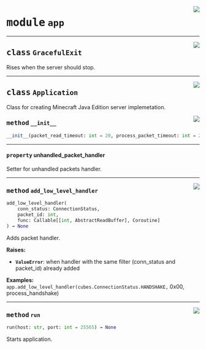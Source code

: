 <!-- markdownlint-disable -->

<a href="https://github.com/DavisDmitry/pyCubes/tree/0.2.0/cubes/app.py#L0"><img align="right" style="float:right;" src="https://img.shields.io/badge/-source-cccccc?style=flat-square"></a>

# <kbd>module</kbd> `app`






---

<a href="https://github.com/DavisDmitry/pyCubes/tree/0.2.0/cubes/app.py#L19"><img align="right" style="float:right;" src="https://img.shields.io/badge/-source-cccccc?style=flat-square"></a>

## <kbd>class</kbd> `GracefulExit`
Rises when the server should stop. 





---

<a href="https://github.com/DavisDmitry/pyCubes/tree/0.2.0/cubes/app.py#L23"><img align="right" style="float:right;" src="https://img.shields.io/badge/-source-cccccc?style=flat-square"></a>

## <kbd>class</kbd> `Application`
Class for creating Minecraft Java Edition server implemetation. 

<a href="https://github.com/DavisDmitry/pyCubes/tree/0.2.0/cubes/app.py#L33"><img align="right" style="float:right;" src="https://img.shields.io/badge/-source-cccccc?style=flat-square"></a>

### <kbd>method</kbd> `__init__`

```python
__init__(packet_read_timeout: int = 20, process_packet_timeout: int = 20)
```






---

#### <kbd>property</kbd> unhandled_packet_handler

Setter for unhandled packets handler. 



---

<a href="https://github.com/DavisDmitry/pyCubes/tree/0.2.0/cubes/app.py#L53"><img align="right" style="float:right;" src="https://img.shields.io/badge/-source-cccccc?style=flat-square"></a>

### <kbd>method</kbd> `add_low_level_handler`

```python
add_low_level_handler(
    conn_status: ConnectionStatus,
    packet_id: int,
    func: Callable[[int, AbstractReadBuffer], Coroutine]
) → None
```

Adds packet handler. 



**Raises:**
 
 - <b>`ValueError`</b>:  when handler with the same filter (conn_status and packet_id)  already added 



**Examples:**
 ``` app.add_low_level_handler(cubes.ConnectionStatus.HANDSHAKE,```
             0x00, process_handshake)


---

<a href="https://github.com/DavisDmitry/pyCubes/tree/0.2.0/cubes/app.py#L39"><img align="right" style="float:right;" src="https://img.shields.io/badge/-source-cccccc?style=flat-square"></a>

### <kbd>method</kbd> `run`

```python
run(host: str, port: int = 25565) → None
```

Starts application. 


